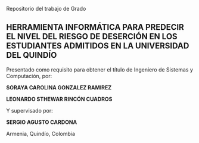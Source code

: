 
Repositorio del trabajo de Grado

## HERRAMIENTA INFORMÁTICA PARA PREDECIR EL NIVEL DEL RIESGO DE DESERCIÓN EN LOS ESTUDIANTES ADMITIDOS EN LA UNIVERSIDAD DEL QUINDÍO

Presentado como requisito para obtener el título de Ingeniero de Sistemas y Computación, por:

**SORAYA CAROLINA GONZALEZ RAMIREZ**

**LEONARDO STHEWAR RINCÓN CUADROS**

Y supervisado por:

**SERGIO AGUSTO CARDONA**

Armenia, Quindío, Colombia

